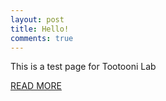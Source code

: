 ```yaml
---
layout: post
title: Hello!
comments: true
---
```


This is a test page for Tootooni Lab

<a href="{{ site.baseurl }}/research">READ MORE</a>
<br>
<br>
